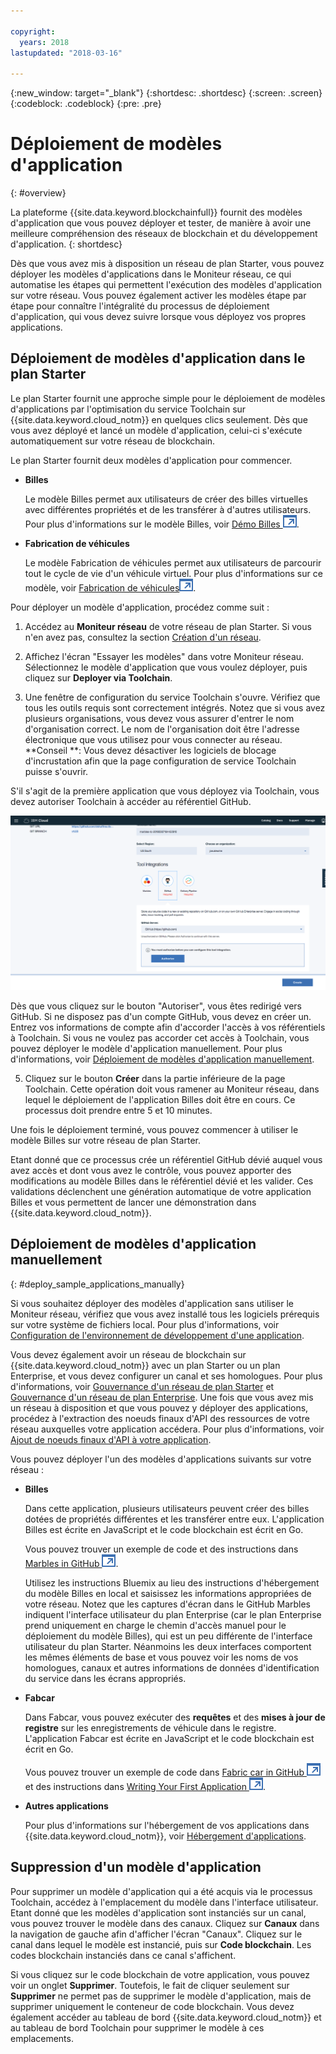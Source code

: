 ```yaml
---

copyright:
  years: 2018
lastupdated: "2018-03-16"

---
```


{:new_window: target="_blank"}
{:shortdesc: .shortdesc}
{:screen: .screen}
{:codeblock: .codeblock}
{:pre: .pre}

# Déploiement de modèles d'application
{: #overview}

La plateforme {{site.data.keyword.blockchainfull}} fournit des modèles d'application que vous pouvez déployer et tester, de manière à avoir une meilleure compréhension des réseaux de blockchain et du développement d'application.
{: shortdesc}

Dès que vous avez mis à disposition un réseau de plan Starter, vous pouvez déployer les modèles d'applications dans le Moniteur réseau, ce qui automatise les étapes qui permettent l'exécution des modèles d'application sur votre réseau. Vous pouvez également activer les modèles étape par étape pour connaître l'intégralité du processus de déploiement d'application, qui vous devez suivre lorsque vous déployez vos propres applications.

## Déploiement de modèles d'application dans le plan Starter

Le plan Starter fournit une approche simple pour le déploiement de modèles d'applications par l'optimisation du service Toolchain sur {{site.data.keyword.cloud_notm}} en quelques clics seulement. Dès que vous avez déployé et lancé un modèle d'application, celui-ci s'exécute automatiquement sur votre réseau de blockchain.

Le plan Starter fournit deux modèles d'application pour commencer.

* **Billes**

  Le modèle Billes permet aux utilisateurs de créer des billes virtuelles avec différentes propriétés et de les transférer à d'autres utilisateurs. Pour plus d'informations sur le modèle Billes, voir [Démo Billes ![Icône de lien externe](../images/external_link.svg "Icône de lien externe")](https://github.com/IBM-Blockchain/marbles).

* **Fabrication de véhicules**

  Le modèle Fabrication de véhicules permet aux utilisateurs de parcourir tout le cycle de vie d'un véhicule virtuel. Pour plus d'informations sur ce modèle, voir [Fabrication de véhicules![Icône de lien externe](../images/external_link.svg "Icône de lien externe")](https://github.com/IBM-Blockchain/vehicle-manufacture). 

Pour déployer un modèle d'application, procédez comme suit :

1. Accédez au **Moniteur réseau** de votre réseau de plan Starter. Si vous n'en avez pas, consultez la section [Création d'un réseau](../get_start_starter_plan.html#creating-a-network).

2. Affichez l'écran "Essayer les modèles" dans votre Moniteur réseau. Sélectionnez le modèle d'application que vous voulez déployer, puis cliquez sur **Deployer via Toolchain**. 
<!--
    ![sampleappflow0](../images/sampleappflow0.png)
-->
3. Une fenêtre de configuration du service Toolchain s'ouvre. Vérifiez que tous les outils requis sont correctement intégrés. Notez que si vous avez plusieurs organisations, vous devez vous assurer d'entrer le nom d'organisation correct. Le nom de l'organisation doit être l'adresse électronique que vous utilisez pour vous connecter au réseau. **Conseil **: Vous devez désactiver les logiciels de blocage d'incrustation afin que la page configuration de service Toolchain puisse s'ouvrir.
<!--
    ![sampleappflow1](../images/sampleappflow1.png)
-->
  S'il s'agit de la première application que vous déployez via Toolchain, vous devez autoriser Toolchain à accéder au référentiel GitHub.

  ![sampleappflow2](../images/sampleappflow2.png)

  Dès que vous cliquez sur le bouton "Autoriser", vous êtes redirigé vers GitHub. Si ne disposez pas d'un compte GitHub, vous devez en créer un. Entrez vos informations de compte afin d'accorder l'accès à vos référentiels à Toolchain. Si vous ne voulez pas accorder cet accès à Toolchain, vous pouvez déployer le modèle d'application manuellement. Pour plus d'informations, voir [Déploiement de modèles d'application manuellement](#deploy_sample_applications_manually).

5. Cliquez sur le bouton **Créer** dans la partie inférieure de la page Toolchain. Cette opération doit vous ramener au Moniteur réseau, dans lequel le déploiement de l'application Billes doit être en cours. Ce processus doit prendre entre 5 et 10 minutes.
<!--
    ![sampleappflow3](../images/sampleappflow3.png)
-->
Une fois le déploiement terminé, vous pouvez commencer à utiliser le modèle Billes sur votre réseau de plan Starter.

Etant donné que ce processus crée un référentiel GitHub dévié auquel vous avez accès et dont vous avez le contrôle, vous pouvez apporter des modifications au modèle Billes dans le référentiel dévié et les valider. Ces validations déclenchent une génération automatique de votre application Billes et vous permettent de lancer une démonstration dans {{site.data.keyword.cloud_notm}}.

## Déploiement de modèles d'application manuellement
{: #deploy_sample_applications_manually}

Si vous souhaitez déployer des modèles d'application sans utiliser le Moniteur réseau, vérifiez que vous avez installé tous les logiciels prérequis sur votre système de fichiers local. Pour plus d'informations, voir [Configuration de l'environnement de développement d'une application](../v10_application.html#setting-up-application-development-environment).

Vous devez également avoir un réseau de blockchain sur {{site.data.keyword.cloud_notm}} avec un plan Starter ou un plan Enterprise, et vous devez configurer un canal et ses homologues. Pour plus d'informations, voir [Gouvernance d'un réseau de plan Starter](../get_start_starter_plan.html) et  [Gouvernance d'un réseau de plan Enterprise](../get_start.html). Une fois que vous avez mis un réseau à disposition et que vous pouvez y déployer des applications, procédez à l'extraction des noeuds finaux d'API des ressources de votre réseau auxquelles votre application accédera. Pour plus d'informations, voir  [Ajout de noeuds finaux d'API à votre application](../v10_application.html#adding-network-api-endpoints-to-your-application).

Vous pouvez déployer l'un des modèles d'applications suivants sur votre réseau :

- **Billes**

  Dans cette application, plusieurs utilisateurs peuvent créer des billes dotées de propriétés différentes et les transférer entre eux.  L'application Billes est écrite en JavaScript et le code blockchain est écrit en Go.

  Vous pouvez trouver un exemple de code et des instructions dans [Marbles in GitHub ![Icône de lien externe](../images/external_link.svg "Icône de lien externe")](https://github.com/IBM-Blockchain/marbles).

  Utilisez les instructions Bluemix au lieu des instructions d'hébergement du modèle Billes en local et saisissez les informations appropriées de votre réseau. Notez que les captures d'écran dans le GitHub Marbles indiquent l'interface utilisateur du plan Enterprise (car le plan Enterprise prend uniquement en charge le chemin d'accès manuel pour le déploiement du modèle Billes), qui est un peu différente de l'interface utilisateur du plan Starter. Néanmoins les deux interfaces comportent les mêmes éléments de base et vous pouvez voir les noms de vos homologues, canaux et autres informations de données d'identification du service dans les écrans  appropriés.

- **Fabcar**

  Dans Fabcar, vous pouvez exécuter des **requêtes** et des **mises à jour de registre** sur les enregistrements de véhicule dans le registre. L'application Fabcar est écrite en JavaScript et le code blockchain est écrit en Go.

  Vous pouvez trouver un exemple de code dans [Fabric car in GitHub ![Icône de lien externe](../images/external_link.svg "Icône de lien externe")](https://github.com/hyperledger/fabric-samples/tree/release/fabcar) et des instructions dans [Writing Your First Application ![Icône de lien externe](../images/external_link.svg "Icône de lien externe")](http://hyperledger-fabric.readthedocs.io/en/latest/write_first_app.html).

- **Autres applications**

  Pour plus d'informations sur l'hébergement  de vos applications dans {{site.data.keyword.cloud_notm}}, voir [Hébergement d'applications](../v10_application.html#hosting-applications).

## Suppression d'un modèle d'application

Pour supprimer un modèle d'application qui a été acquis via le processus Toolchain, accédez à l'emplacement du modèle dans l'interface utilisateur. Etant donné que les modèles d'application sont instanciés sur un canal, vous pouvez trouver le modèle dans des canaux. Cliquez sur **Canaux** dans la navigation de gauche afin d'afficher l'écran "Canaux". Cliquez sur le canal dans lequel le modèle est instancié, puis sur **Code blockchain**. Les codes blockchain instanciés dans ce canal s'affichent.

Si vous cliquez sur le code blockchain de votre application, vous pouvez voir un onglet **Supprimer**. Toutefois, le fait de cliquer seulement sur **Supprimer**  ne permet pas de supprimer le modèle d'application, mais de supprimer uniquement le conteneur de code blockchain. Vous devez également accéder au tableau de bord {{site.data.keyword.cloud_notm}} et au tableau de bord Toolchain pour supprimer le modèle à ces emplacements. 
